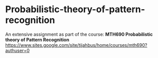 # Probabilistic-theory-of-pattern-recognition
An extensive assignment as part of the course:  __MTH690 Probabilistic theory of Pattern Recognition__ https://www.sites.google.com/site/tijahbus/home/courses/mth690?authuser=0

